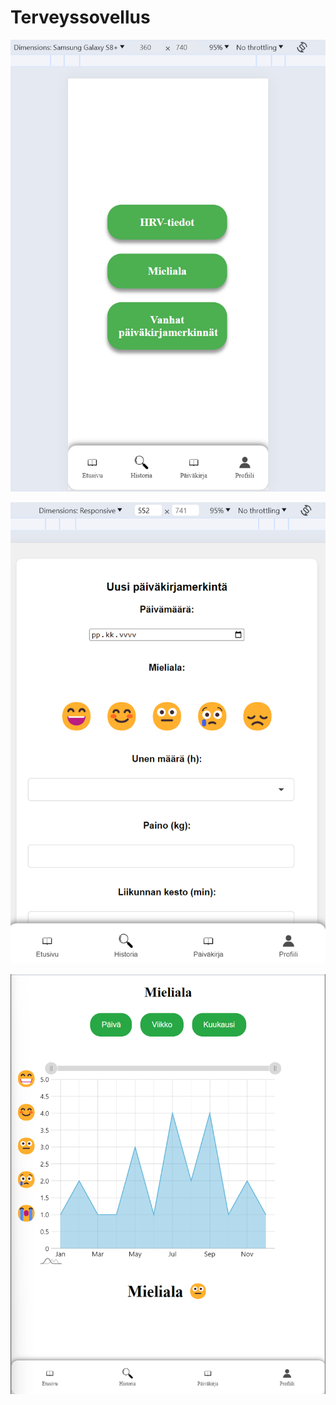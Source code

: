 # Terveyssovellus

![App Screenshot](kuvat/historia-menu.png)

![App Screenshot](kuvat/päiväkirjamerkintä.png)


![App Screenshot](kuvat/mieliala-v2.png)
